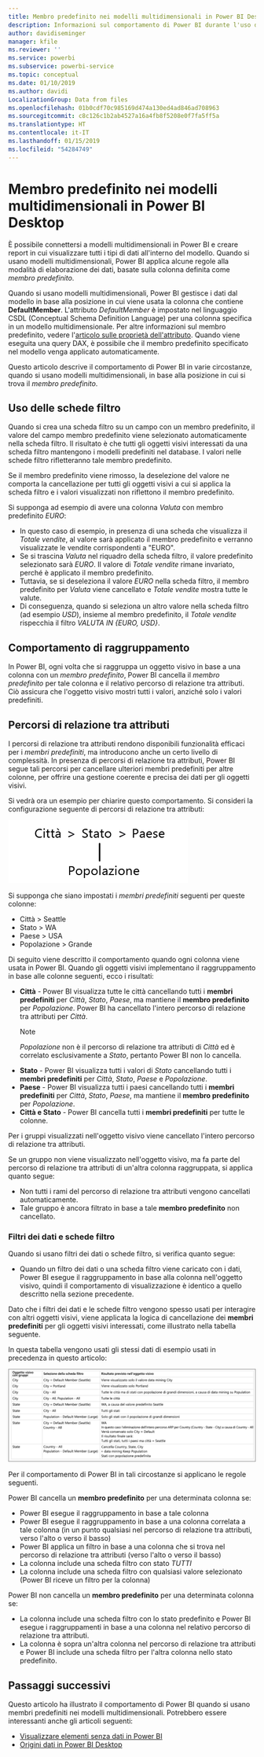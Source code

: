 ```yaml
---
title: Membro predefinito nei modelli multidimensionali in Power BI Desktop
description: Informazioni sul comportamento di Power BI durante l'uso dei membri predefiniti nei modelli multidimensionali
author: davidiseminger
manager: kfile
ms.reviewer: ''
ms.service: powerbi
ms.subservice: powerbi-service
ms.topic: conceptual
ms.date: 01/10/2019
ms.author: davidi
LocalizationGroup: Data from files
ms.openlocfilehash: 01b0cdf70c985169d474a130ed4ad846ad708963
ms.sourcegitcommit: c8c126c1b2ab4527a16a4fb8f5208e0f7fa5ff5a
ms.translationtype: HT
ms.contentlocale: it-IT
ms.lasthandoff: 01/15/2019
ms.locfileid: "54284749"
---
```

# <a name="default-member-in-multidimensional-models-in-power-bi"></a>Membro predefinito nei modelli multidimensionali in Power BI Desktop

È possibile connettersi a modelli multidimensionali in Power BI e creare report in cui visualizzare tutti i tipi di dati all'interno del modello. Quando si usano modelli multidimensionali, Power BI applica alcune regole alla modalità di elaborazione dei dati, basate sulla colonna definita come *membro predefinito*. 

Quando si usano modelli multidimensionali, Power BI gestisce i dati dal modello in base alla posizione in cui viene usata la colonna che contiene **DefaultMember**. L'attributo *DefaultMember* è impostato nel linguaggio CSDL (Conceptual Schema Definition Language) per una colonna specifica in un modello multidimensionale. Per altre informazioni sul membro predefinito, vedere l'[articolo sulle proprietà dell'attributo](https://docs.microsoft.com/sql/analysis-services/multidimensional-models/attribute-properties-define-a-default-member?view=sql-server-2017). Quando viene eseguita una query DAX, è possibile che il membro predefinito specificato nel modello venga applicato automaticamente.

Questo articolo descrive il comportamento di Power BI in varie circostanze, quando si usano modelli multidimensionali, in base alla posizione in cui si trova il *membro predefinito*. 

## <a name="working-with-filter-cards"></a>Uso delle schede filtro

Quando si crea una scheda filtro su un campo con un membro predefinito, il valore del campo membro predefinito viene selezionato automaticamente nella scheda filtro. Il risultato è che tutti gli oggetti visivi interessati da una scheda filtro mantengono i modelli predefiniti nel database. I valori nelle schede filtro rifletteranno tale membro predefinito.

Se il membro predefinito viene rimosso, la deselezione del valore ne comporta la cancellazione per tutti gli oggetti visivi a cui si applica la scheda filtro e i valori visualizzati non riflettono il membro predefinito.

Si supponga ad esempio di avere una colonna *Valuta* con membro predefinito *EURO*:

* In questo caso di esempio, in presenza di una scheda che visualizza il *Totale vendite*, al valore sarà applicato il membro predefinito e verranno visualizzate le vendite corrispondenti a "EURO".
* Se si trascina *Valuta* nel riquadro della scheda filtro, il valore predefinito selezionato sarà *EURO*. Il valore di *Totale vendite* rimane invariato, perché è applicato il membro predefinito.
* Tuttavia, se si deseleziona il valore *EURO* nella scheda filtro, il membro predefinito per *Valuta* viene cancellato e *Totale vendite* mostra tutte le valute.
* Di conseguenza, quando si seleziona un altro valore nella scheda filtro (ad esempio *USD*), insieme al membro predefinito, il *Totale vendite* rispecchia il filtro *VALUTA IN {EURO, USD}*.

## <a name="grouping-behavior"></a>Comportamento di raggruppamento

In Power BI, ogni volta che si raggruppa un oggetto visivo in base a una colonna con un *membro predefinito*, Power BI cancella il *membro predefinito* per tale colonna e il relativo percorso di relazione tra attributi. Ciò assicura che l'oggetto visivo mostri tutti i valori, anziché solo i valori predefiniti.

## <a name="attribute-relationship-paths-arps"></a>Percorsi di relazione tra attributi

I percorsi di relazione tra attributi rendono disponibili funzionalità efficaci per i *membri predefiniti*, ma introducono anche un certo livello di complessità. In presenza di percorsi di relazione tra attributi, Power BI segue tali percorsi per cancellare ulteriori membri predefiniti per altre colonne, per offrire una gestione coerente e precisa dei dati per gli oggetti visivi.

Si vedrà ora un esempio per chiarire questo comportamento. Si consideri la configurazione seguente di percorsi di relazione tra attributi:

![Percorsi di relazione tra attributi in un modello multidimensionale](media/desktop-default-member-multidimensional-models/default-members_01.png)

Si supponga che siano impostati i *membri predefiniti* seguenti per queste colonne:

* Città > Seattle
* Stato > WA
* Paese > USA
* Popolazione > Grande

Di seguito viene descritto il comportamento quando ogni colonna viene usata in Power BI. Quando gli oggetti visivi implementano il raggruppamento in base alle colonne seguenti, ecco i risultati:

* **Città** - Power BI visualizza tutte le città cancellando tutti i **membri predefiniti** per *Città*, *Stato*, *Paese*, ma mantiene il **membro predefinito** per *Popolazione*. Power BI ha cancellato l'intero percorso di relazione tra attributi per *Città*.
    > [!NOTE]
    > *Popolazione* non è il percorso di relazione tra attributi di *Città* ed è correlato esclusivamente a *Stato*, pertanto Power BI non lo cancella.
* **Stato** - Power BI visualizza tutti i valori di *Stato* cancellando tutti i **membri predefiniti** per *Città*, *Stato*, *Paese* e *Popolazione*.
* **Paese** - Power BI visualizza tutti i paesi cancellando tutti i **membri predefiniti** per *Città*, *Stato*, *Paese*, ma mantiene il **membro predefinito** per *Popolazione*.
* **Città e Stato** - Power BI cancella tutti i **membri predefiniti** per tutte le colonne.

Per i gruppi visualizzati nell'oggetto visivo viene cancellato l'intero percorso di relazione tra attributi. 

Se un gruppo non viene visualizzato nell'oggetto visivo, ma fa parte del percorso di relazione tra attributi di un'altra colonna raggruppata, si applica quanto segue:

* Non tutti i rami del percorso di relazione tra attributi vengono cancellati automaticamente.
* Tale gruppo è ancora filtrato in base a tale **membro predefinito** non cancellato.

### <a name="slicers-and-filter-cards"></a>Filtri dei dati e schede filtro

Quando si usano filtri dei dati o schede filtro, si verifica quanto segue:

* Quando un filtro dei dati o una scheda filtro viene caricato con i dati, Power BI esegue il raggruppamento in base alla colonna nell'oggetto visivo, quindi il comportamento di visualizzazione è identico a quello descritto nella sezione precedente.

Dato che i filtri dei dati e le schede filtro vengono spesso usati per interagire con altri oggetti visivi, viene applicata la logica di cancellazione dei **membri predefiniti** per gli oggetti visivi interessati, come illustrato nella tabella seguente. 

In questa tabella vengono usati gli stessi dati di esempio usati in precedenza in questo articolo:

![Comportamento di cancellazione dei membri predefiniti di Power BI con i filtri dei dati e le schede filtro](media/desktop-default-member-multidimensional-models/default-members_02.png)

Per il comportamento di Power BI in tali circostanze si applicano le regole seguenti.

Power BI cancella un **membro predefinito** per una determinata colonna se:

* Power BI esegue il raggruppamento in base a tale colonna
* Power BI esegue il raggruppamento in base a una colonna correlata a tale colonna (in un punto qualsiasi nel percorso di relazione tra attributi, verso l'alto o verso il basso)
* Power BI applica un filtro in base a una colonna che si trova nel percorso di relazione tra attributi (verso l'alto o verso il basso)
* La colonna include una scheda filtro con stato *TUTTI*
* La colonna include una scheda filtro con qualsiasi valore selezionato (Power BI riceve un filtro per la colonna)

Power BI non cancella un **membro predefinito** per una determinata colonna se:

* La colonna include una scheda filtro con lo stato predefinito e Power BI esegue i raggruppamenti in base a una colonna nel relativo percorso di relazione tra attributi.
* La colonna è sopra un'altra colonna nel percorso di relazione tra attributi e Power BI include una scheda filtro per l'altra colonna nello stato predefinito.


## <a name="next-steps"></a>Passaggi successivi

Questo articolo ha illustrato il comportamento di Power BI quando si usano membri predefiniti nei modelli multidimensionali. Potrebbero essere interessanti anche gli articoli seguenti: 

* [Visualizzare elementi senza dati in Power BI](desktop-show-items-no-data.md)
* [Origini dati in Power BI Desktop](desktop-data-sources.md)
